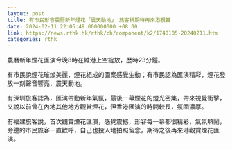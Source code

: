 ```yaml
---
layout: post
title: 有市民形容農曆新年煙花「震天動地」　旅客稱期待再來港觀賞
date: 2024-02-11 22:05:49.000000000 +08:00
link: https://news.rthk.hk/rthk/ch/component/k2/1740105-20240211.htm
categories: rthk
---
```


農曆新年煙花匯演今晚8時在維港上空綻放，歷時23分鐘。

有市民說煙花璀燦美麗，煙花組成的圖案感覺生動；有市民認為匯演精彩，煙花發放一刻聲音響亮，震天動地。

有深圳旅客認為，匯演帶動新年氣氛，最後一幕煙花的燈光密集，帶來視覺衝擊，又說以前曾在內地其他地方觀賞煙花，但香港匯演的時間較長，氛圍濃厚。

有福建旅客說，首次觀賞煙花匯演，感覺震撼，形容每一幕都很精彩，氣氛熱鬧，旁邊的市民旅客一直歡呼，自己也投入地拍照留念，期待之後再來港觀賞煙花匯演。
